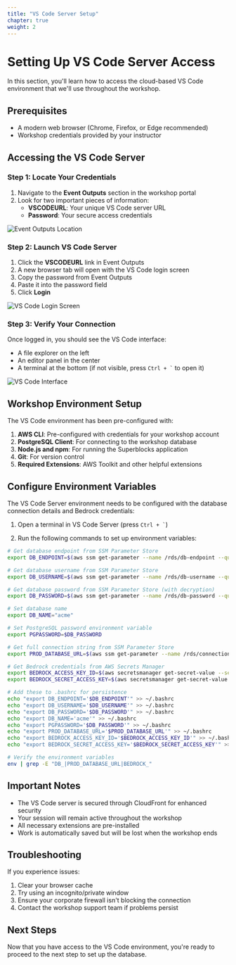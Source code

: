 ```yaml
---
title: "VS Code Server Setup"
chapter: true
weight: 2
---
```


# Setting Up VS Code Server Access

In this section, you'll learn how to access the cloud-based VS Code environment that we'll use throughout the workshop.

## Prerequisites

- A modern web browser (Chrome, Firefox, or Edge recommended)
- Workshop credentials provided by your instructor

## Accessing the VS Code Server

### Step 1: Locate Your Credentials

1. Navigate to the **Event Outputs** section in the workshop portal
2. Look for two important pieces of information:
   - **VSCODEURL**: Your unique VS Code server URL
   - **Password**: Your secure access credentials

![Event Outputs Location](/images/Vscode-server-creds.png)

### Step 2: Launch VS Code Server

1. Click the **VSCODEURL** link in Event Outputs
2. A new browser tab will open with the VS Code login screen
3. Copy the password from Event Outputs
4. Paste it into the password field
5. Click **Login**

![VS Code Login Screen](/images/Vscode-server-login.png)

### Step 3: Verify Your Connection

Once logged in, you should see the VS Code interface:
- A file explorer on the left
- An editor panel in the center
- A terminal at the bottom (if not visible, press `` Ctrl + ` `` to open it)

![VS Code Interface](/images/Vscode-server-interface.png)

## Workshop Environment Setup

The VS Code environment has been pre-configured with:

1. **AWS CLI**: Pre-configured with credentials for your workshop account
2. **PostgreSQL Client**: For connecting to the workshop database
3. **Node.js and npm**: For running the Superblocks application
4. **Git**: For version control
5. **Required Extensions**: AWS Toolkit and other helpful extensions

## Configure Environment Variables

The VS Code Server environment needs to be configured with the database connection details and Bedrock credentials:

1. Open a terminal in VS Code Server (press `` Ctrl + ` ``)

2. Run the following commands to set up environment variables:

```bash
# Get database endpoint from SSM Parameter Store
export DB_ENDPOINT=$(aws ssm get-parameter --name /rds/db-endpoint --query 'Parameter.Value' --output text)

# Get database username from SSM Parameter Store
export DB_USERNAME=$(aws ssm get-parameter --name /rds/db-username --query 'Parameter.Value' --output text)

# Get database password from SSM Parameter Store (with decryption)
export DB_PASSWORD=$(aws ssm get-parameter --name /rds/db-password --query 'Parameter.Value' --output text --with-decryption)

# Set database name
export DB_NAME="acme"

# Set PostgreSQL password environment variable
export PGPASSWORD=$DB_PASSWORD

# Get full connection string from SSM Parameter Store
export PROD_DATABASE_URL=$(aws ssm get-parameter --name /rds/connection-string --query 'Parameter.Value' --output text --with-decryption)

# Get Bedrock credentials from AWS Secrets Manager
export BEDROCK_ACCESS_KEY_ID=$(aws secretsmanager get-secret-value --secret-id MyUserAccessKey --query 'SecretString' --output text | jq -r '.AccessKeyId')
export BEDROCK_SECRET_ACCESS_KEY=$(aws secretsmanager get-secret-value --secret-id MyUserAccessKey --query 'SecretString' --output text | jq -r '.SecretAccessKey')

# Add these to .bashrc for persistence
echo "export DB_ENDPOINT='$DB_ENDPOINT'" >> ~/.bashrc
echo "export DB_USERNAME='$DB_USERNAME'" >> ~/.bashrc
echo "export DB_PASSWORD='$DB_PASSWORD'" >> ~/.bashrc
echo "export DB_NAME='acme'" >> ~/.bashrc
echo "export PGPASSWORD='$DB_PASSWORD'" >> ~/.bashrc
echo "export PROD_DATABASE_URL='$PROD_DATABASE_URL'" >> ~/.bashrc
echo "export BEDROCK_ACCESS_KEY_ID='$BEDROCK_ACCESS_KEY_ID'" >> ~/.bashrc
echo "export BEDROCK_SECRET_ACCESS_KEY='$BEDROCK_SECRET_ACCESS_KEY'" >> ~/.bashrc

# Verify the environment variables
env | grep -E "DB_|PROD_DATABASE_URL|BEDROCK_"
```

## Important Notes

- The VS Code server is secured through CloudFront for enhanced security
- Your session will remain active throughout the workshop
- All necessary extensions are pre-installed
- Work is automatically saved but will be lost when the workshop ends

## Troubleshooting

If you experience issues:
1. Clear your browser cache
2. Try using an incognito/private window
3. Ensure your corporate firewall isn't blocking the connection
4. Contact the workshop support team if problems persist

## Next Steps

Now that you have access to the VS Code environment, you're ready to proceed to the next step to set up the database.
